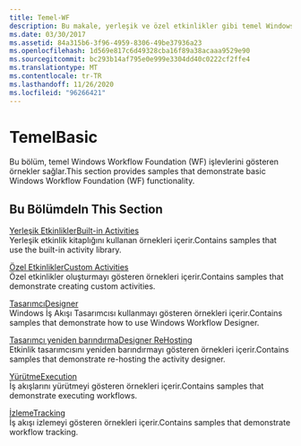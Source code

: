 ```yaml
---
title: Temel-WF
description: Bu makale, yerleşik ve özel etkinlikler gibi temel Windows Workflow Foundation işlevlerini gösteren örneklere başvurur.
ms.date: 03/30/2017
ms.assetid: 84a315b6-3f96-4959-8306-49be37936a23
ms.openlocfilehash: 1d569e817c6d49328cba16f89a38acaaa9529e90
ms.sourcegitcommit: bc293b14af795e0e999e3304dd40c0222cf2ffe4
ms.translationtype: MT
ms.contentlocale: tr-TR
ms.lasthandoff: 11/26/2020
ms.locfileid: "96266421"
---
```

# <a name="basic"></a><span data-ttu-id="23c0f-103">Temel</span><span class="sxs-lookup"><span data-stu-id="23c0f-103">Basic</span></span>

<span data-ttu-id="23c0f-104">Bu bölüm, temel Windows Workflow Foundation (WF) işlevlerini gösteren örnekler sağlar.</span><span class="sxs-lookup"><span data-stu-id="23c0f-104">This section provides samples that demonstrate basic Windows Workflow Foundation (WF) functionality.</span></span>  
  
## <a name="in-this-section"></a><span data-ttu-id="23c0f-105">Bu Bölümde</span><span class="sxs-lookup"><span data-stu-id="23c0f-105">In This Section</span></span>  

 [<span data-ttu-id="23c0f-106">Yerleşik Etkinlikler</span><span class="sxs-lookup"><span data-stu-id="23c0f-106">Built-in Activities</span></span>](built-in-activities.md)  
 <span data-ttu-id="23c0f-107">Yerleşik etkinlik kitaplığını kullanan örnekleri içerir.</span><span class="sxs-lookup"><span data-stu-id="23c0f-107">Contains samples that use the built-in activity library.</span></span>  
  
 [<span data-ttu-id="23c0f-108">Özel Etkinlikler</span><span class="sxs-lookup"><span data-stu-id="23c0f-108">Custom Activities</span></span>](custom-activities.md)  
 <span data-ttu-id="23c0f-109">Özel etkinlikler oluşturmayı gösteren örnekleri içerir.</span><span class="sxs-lookup"><span data-stu-id="23c0f-109">Contains samples that demonstrate creating custom activities.</span></span>  
  
 [<span data-ttu-id="23c0f-110">Tasarımcı</span><span class="sxs-lookup"><span data-stu-id="23c0f-110">Designer</span></span>](designer.md)  
 <span data-ttu-id="23c0f-111">Windows İş Akışı Tasarımcısı kullanmayı gösteren örnekleri içerir.</span><span class="sxs-lookup"><span data-stu-id="23c0f-111">Contains samples that demonstrate how to use Windows Workflow Designer.</span></span>  
  
 [<span data-ttu-id="23c0f-112">Tasarımcı yeniden barındırma</span><span class="sxs-lookup"><span data-stu-id="23c0f-112">Designer ReHosting</span></span>](designer-rehosting.md)  
 <span data-ttu-id="23c0f-113">Etkinlik tasarımcısını yeniden barındırmayı gösteren örnekleri içerir.</span><span class="sxs-lookup"><span data-stu-id="23c0f-113">Contains samples that demonstrate re-hosting the activity designer.</span></span>  
  
 [<span data-ttu-id="23c0f-114">Yürütme</span><span class="sxs-lookup"><span data-stu-id="23c0f-114">Execution</span></span>](execution.md)  
 <span data-ttu-id="23c0f-115">İş akışlarını yürütmeyi gösteren örnekleri içerir.</span><span class="sxs-lookup"><span data-stu-id="23c0f-115">Contains samples that demonstrate executing workflows.</span></span>
  
 [<span data-ttu-id="23c0f-116">İzleme</span><span class="sxs-lookup"><span data-stu-id="23c0f-116">Tracking</span></span>](tracking.md)  
 <span data-ttu-id="23c0f-117">İş akışı izlemeyi gösteren örnekleri içerir.</span><span class="sxs-lookup"><span data-stu-id="23c0f-117">Contains samples that demonstrate workflow tracking.</span></span>
